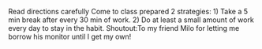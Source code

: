 Read directions carefully
Come to class prepared
2 strategies: 1) Take a 5 min break after every 30 min of work.
2) Do at least a small amount of work every day to stay in the habit.
Shoutout:To my friend Milo for letting me borrow his monitor until I get my own!
